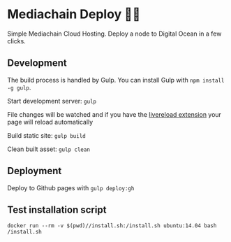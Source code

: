 # Mediachain Deploy 🚀🎪
Simple Mediachain Cloud Hosting. Deploy a node to Digital Ocean in a few clicks.

## Development
The build process is handled by Gulp. You can install Gulp with `npm install -g gulp`.

Start development server: `gulp`

File changes will be watched and if you have the [livereload extension](https://chrome.google.com/webstore/detail/livereload/jnihajbhpnppcggbcgedagnkighmdlei?hl=en) your page will reload automatically

Build static site: `gulp build`

Clean built asset: `gulp clean`

## Deployment

Deploy to Github pages with `gulp deploy:gh`

## Test installation script

`docker run --rm -v $(pwd)//install.sh:/install.sh ubuntu:14.04 bash /install.sh`
